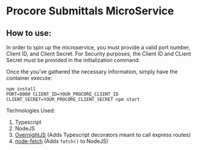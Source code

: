 # Procore Submittals MicroService

## How to use:

In order to spin up the microservice, you must provide a valid port number, Client ID, and Client Secret.
For Security purposes, the Client ID and CLient Secret must be provided in the initialization command.

Once the you've gathered the necessary information, simply have the container execute:

```
npm install
PORT=8000 CLIENT_ID=YOUR_PROCORE_CLIENT_ID CLIENT_SECRET=YOUR_PROCORE_CLIENT_SECRET npm start
```

Technologies Used:

1. Typescript
2. NodeJS
3. [OvernightJS](https://github.com/seanpmaxwell/overnight/#readme) (Adds Typescript decorators meant to call express routes)
4. [node-fetch](https://github.com/node-fetch/node-fetch) (Adds `fetch()` to NodeJS)
